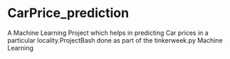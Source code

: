 # CarPrice_prediction
A Machine Learning Project which helps in predicting Car prices in a particular locality.ProjectBash done as part of the tinkerweek.py Machine Learning 
